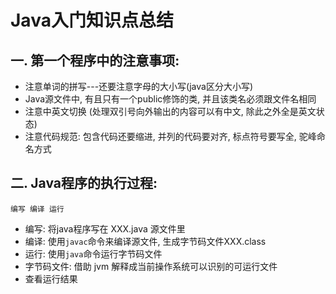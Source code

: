 # Java入门知识点总结

## 一. 第一个程序中的注意事项:
- 注意单词的拼写---还要注意字母的大小写(java区分大小写)
- Java源文件中, 有且只有一个public修饰的类, 并且该类名必须跟文件名相同
- 注意中英文切换 (处理双引号向外输出的内容可以有中文, 除此之外全是英文状态)
- 注意代码规范: 包含代码还要缩进, 并列的代码要对齐, 标点符号要写全, 驼峰命名方式

## 二. Java程序的执行过程:
`编写 编译 运行`
- 编写: 将java程序写在 XXX.java 源文件里
- 编译: 使用`javac`命令来编译源文件, 生成字节码文件XXX.class
- 运行: 使用`java`命令运行字节码文件
- 字节码文件: 借助 jvm 解释成当前操作系统可以识别的可运行文件
- 查看运行结果


